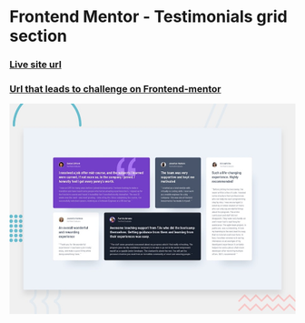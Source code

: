 # Frontend Mentor - Testimonials grid section

### [Live site url](https://testimonial-grid-section-23.netlify.app/)
### [Url that leads to challenge on Frontend-mentor](https://www.frontendmentor.io/challenges/testimonials-grid-section-Nnw6J7Un7)
![Design preview for the Testimonials grid section coding challenge](./design/desktop-preview.jpg)





